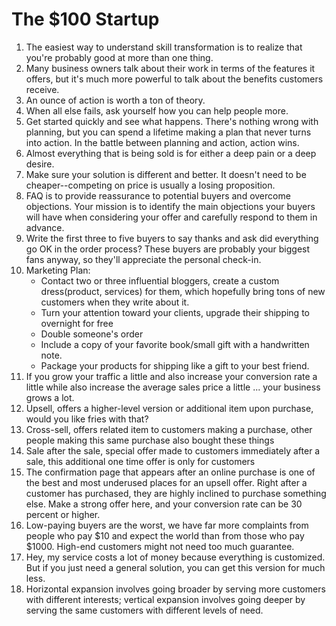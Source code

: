 # The $100 Startup

1. The easiest way to understand skill transformation is to realize that you're probably good at more than one thing. 
2. Many business owners talk about their work in terms of the features it offers, but it's much more powerful to talk about the benefits customers receive.
3. An ounce of action is worth a ton of theory. 
4. When all else fails, ask yourself how you can help people more. 
5. Get started quickly and see what happens. There's nothing wrong with planning, but you can spend a lifetime making a plan that never turns into action. In the battle between planning and action, action wins. 
6. Almost everything that is being sold is for either a deep pain or a deep desire. 
7. Make sure your solution is different and better. It doesn't need to be cheaper--competing on price is usually a losing proposition. 
8. FAQ is to provide reassurance to potential buyers and overcome objections. Your mission is to identify the main objections your buyers will have when considering your offer and carefully respond to them in advance.
9. Write the first three to five buyers to say thanks and ask did everything go OK in the order process? These buyers are probably your biggest fans anyway, so they'll appreciate the personal check-in. 
10. Marketing Plan: 
    - Contact two or three influential bloggers, create a custom dress(product, services) for them, which hopefully bring tons of new customers when they write about it.
    - Turn your attention toward your clients, upgrade their shipping to overnight for free
    - Double someone's order 
    - Include a copy of your favorite book/small gift with a handwritten note.
    - Package your products for shipping like a gift to your best friend.
11. If you grow your traffic a little and also increase your conversion rate a little while also increase the average sales price a little ... your business grows a lot.
12. Upsell, offers a higher-level version or additional item upon purchase, would you like fries with that?
13. Cross-sell, offers related item to customers making a purchase, other people making this same purchase also bought these things
14. Sale after the sale, special offer made to customers immediately after a sale, this additional one time offer is only for customers
15. The confirmation page that appears after an online purchase is one of the best and most underused places for an upsell offer. Right after a customer has purchased, they are highly inclined to purchase something else. Make a strong offer here, and your conversion rate can be 30 percent or higher.
16. Low-paying buyers are the worst, we have far more complaints from people who pay $10 and expect the world than from those who pay $1000. High-end customers might not need too much guarantee.
17. Hey, my service costs a lot of money because everything is customized. But if you just need a general solution, you can get this version for much less.
18. Horizontal expansion involves going broader by serving more customers with different interests; vertical expansion involves going deeper by serving the same customers with different levels of need.
